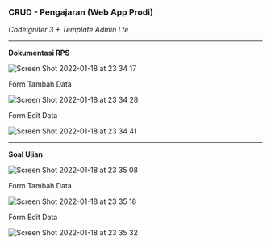 ### CRUD - Pengajaran (Web App Prodi)
_Codeigniter 3 + Template Admin Lte_ 

<hr>

**Dokumentasi RPS**

![Screen Shot 2022-01-18 at 23 34 17](https://user-images.githubusercontent.com/59393904/149985069-6b952997-8f48-4d33-9d68-3ea599effd6d.png)

Form Tambah Data

![Screen Shot 2022-01-18 at 23 34 28](https://user-images.githubusercontent.com/59393904/149985470-24f0391f-dcdb-425c-ab25-457cc81bc65c.png)

Form Edit Data

![Screen Shot 2022-01-18 at 23 34 41](https://user-images.githubusercontent.com/59393904/149985588-d2292df2-885e-41b1-b965-f937c79cb211.png)

<hr>

**Soal Ujian**

![Screen Shot 2022-01-18 at 23 35 08](https://user-images.githubusercontent.com/59393904/149986502-b42aefa0-94e4-4d2d-82ba-80938e9d3daa.png)

Form Tambah Data

![Screen Shot 2022-01-18 at 23 35 18](https://user-images.githubusercontent.com/59393904/149986551-d0ce34f3-5395-4733-a16e-f64ad5d37d35.png)

Form Edit Data

![Screen Shot 2022-01-18 at 23 35 32](https://user-images.githubusercontent.com/59393904/149986580-51b774e9-82d8-474e-bbb4-f3980eba5119.png)



